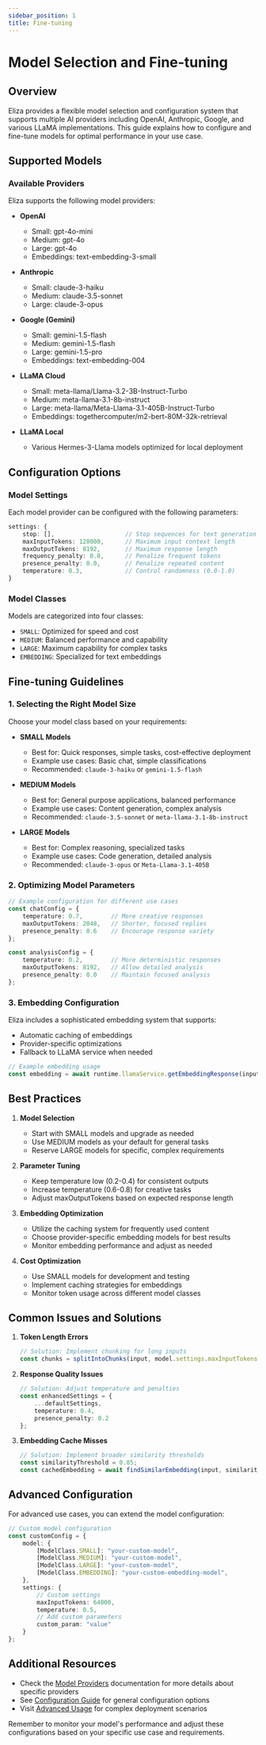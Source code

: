 ```yaml
---
sidebar_position: 1
title: Fine-tuning
---
```


# Model Selection and Fine-tuning

## Overview

Eliza provides a flexible model selection and configuration system that supports multiple AI providers including OpenAI, Anthropic, Google, and various LLaMA implementations. This guide explains how to configure and fine-tune models for optimal performance in your use case.

## Supported Models

### Available Providers

Eliza supports the following model providers:

- **OpenAI**
  - Small: gpt-4o-mini
  - Medium: gpt-4o
  - Large: gpt-4o
  - Embeddings: text-embedding-3-small

- **Anthropic**
  - Small: claude-3-haiku
  - Medium: claude-3.5-sonnet
  - Large: claude-3-opus

- **Google (Gemini)**
  - Small: gemini-1.5-flash
  - Medium: gemini-1.5-flash
  - Large: gemini-1.5-pro
  - Embeddings: text-embedding-004

- **LLaMA Cloud**
  - Small: meta-llama/Llama-3.2-3B-Instruct-Turbo
  - Medium: meta-llama-3.1-8b-instruct
  - Large: meta-llama/Meta-Llama-3.1-405B-Instruct-Turbo
  - Embeddings: togethercomputer/m2-bert-80M-32k-retrieval

- **LLaMA Local**
  - Various Hermes-3-Llama models optimized for local deployment

## Configuration Options

### Model Settings

Each model provider can be configured with the following parameters:

```typescript
settings: {
    stop: [],                    // Stop sequences for text generation
    maxInputTokens: 128000,      // Maximum input context length
    maxOutputTokens: 8192,       // Maximum response length
    frequency_penalty: 0.0,      // Penalize frequent tokens
    presence_penalty: 0.0,       // Penalize repeated content
    temperature: 0.3,            // Control randomness (0.0-1.0)
}
```

### Model Classes

Models are categorized into four classes:
- `SMALL`: Optimized for speed and cost
- `MEDIUM`: Balanced performance and capability
- `LARGE`: Maximum capability for complex tasks
- `EMBEDDING`: Specialized for text embeddings

## Fine-tuning Guidelines

### 1. Selecting the Right Model Size

Choose your model class based on your requirements:

- **SMALL Models**
  - Best for: Quick responses, simple tasks, cost-effective deployment
  - Example use cases: Basic chat, simple classifications
  - Recommended: `claude-3-haiku` or `gemini-1.5-flash`

- **MEDIUM Models**
  - Best for: General purpose applications, balanced performance
  - Example use cases: Content generation, complex analysis
  - Recommended: `claude-3.5-sonnet` or `meta-llama-3.1-8b-instruct`

- **LARGE Models**
  - Best for: Complex reasoning, specialized tasks
  - Example use cases: Code generation, detailed analysis
  - Recommended: `claude-3-opus` or `Meta-Llama-3.1-405B`

### 2. Optimizing Model Parameters

```typescript
// Example configuration for different use cases
const chatConfig = {
    temperature: 0.7,        // More creative responses
    maxOutputTokens: 2048,   // Shorter, focused replies
    presence_penalty: 0.6    // Encourage response variety
};

const analysisConfig = {
    temperature: 0.2,        // More deterministic responses
    maxOutputTokens: 8192,   // Allow detailed analysis
    presence_penalty: 0.0    // Maintain focused analysis
};
```

### 3. Embedding Configuration

Eliza includes a sophisticated embedding system that supports:
- Automatic caching of embeddings
- Provider-specific optimizations
- Fallback to LLaMA service when needed

```typescript
// Example embedding usage
const embedding = await runtime.llamaService.getEmbeddingResponse(input);
```

## Best Practices

1. **Model Selection**
   - Start with SMALL models and upgrade as needed
   - Use MEDIUM models as your default for general tasks
   - Reserve LARGE models for specific, complex requirements

2. **Parameter Tuning**
   - Keep temperature low (0.2-0.4) for consistent outputs
   - Increase temperature (0.6-0.8) for creative tasks
   - Adjust maxOutputTokens based on expected response length

3. **Embedding Optimization**
   - Utilize the caching system for frequently used content
   - Choose provider-specific embedding models for best results
   - Monitor embedding performance and adjust as needed

4. **Cost Optimization**
   - Use SMALL models for development and testing
   - Implement caching strategies for embeddings
   - Monitor token usage across different model classes

## Common Issues and Solutions

1. **Token Length Errors**
   ```typescript
   // Solution: Implement chunking for long inputs
   const chunks = splitIntoChunks(input, model.settings.maxInputTokens);
   ```

2. **Response Quality Issues**
   ```typescript
   // Solution: Adjust temperature and penalties
   const enhancedSettings = {
       ...defaultSettings,
       temperature: 0.4,
       presence_penalty: 0.2
   };
   ```

3. **Embedding Cache Misses**
   ```typescript
   // Solution: Implement broader similarity thresholds
   const similarityThreshold = 0.85;
   const cachedEmbedding = await findSimilarEmbedding(input, similarityThreshold);
   ```

## Advanced Configuration

For advanced use cases, you can extend the model configuration:

```typescript
// Custom model configuration
const customConfig = {
    model: {
        [ModelClass.SMALL]: "your-custom-model",
        [ModelClass.MEDIUM]: "your-custom-model",
        [ModelClass.LARGE]: "your-custom-model",
        [ModelClass.EMBEDDING]: "your-custom-embedding-model",
    },
    settings: {
        // Custom settings
        maxInputTokens: 64000,
        temperature: 0.5,
        // Add custom parameters
        custom_param: "value"
    }
};
```

## Additional Resources

- Check the [Model Providers](/docs/core/providers) documentation for more details about specific providers
- See [Configuration Guide](/docs/guides/configuration) for general configuration options
- Visit [Advanced Usage](/docs/guides/advanced) for complex deployment scenarios

Remember to monitor your model's performance and adjust these configurations based on your specific use case and requirements.
